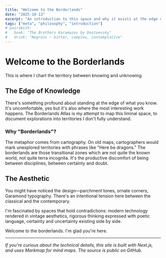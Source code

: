 ```yaml
---
title: "Welcome to the Borderlands"
date: "2025-10-13"
excerpt: "An introduction to this space and why it exists at the edge of certainty."
tags: ["meta", "philosophy", "introduction"]
# pairsWith:
#   book: "The Brothers Karamazov by Dostoevsky"
#   drink: "Negroni — bitter, complex, contemplative"
---
```


# Welcome to the Borderlands

This is where I chart the territory between knowing and unknowing.

## The Edge of Knowledge

There's something profound about standing at the edge of what you know. It's uncomfortable, yes but it's also where the most interesting work happens. The Borderlands Atlas is my attempt to map this liminal space, to document explorations into territories I don't fully understand.

### Why "Borderlands"?

The metaphor comes from cartography. On old maps, cartographers would mark unexplored territories with phrases like "Here be dragons." The borderlands are those transitional zones which are not quite the known world, not quite terra incognita. It's the productive discomfort of being between disciplines, between certainty and doubt.

## The Aesthetic

You might have noticed the design—parchment tones, ornate corners, Garamond typography. There's an intentional tension here between the classical and the contemporary. 

I'm fascinated by spaces that hold contradictions: modern technology rendered in vintage aesthetics, rigorous thinking expressed with poetic language, certainty and uncertainty existing side by side.

Welcome to the borderlands. I'm glad you're here.

---

*If you're curious about the technical details, this site is built with Next.js, and uses Markmap for mind maps. The source is public on GitHub.*

